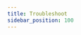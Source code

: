 ```yaml
---
title: Troubleshoot
sidebar_position: 100
---
```


<head>
  <link rel="canonical" href="https://main--longhornio-docusaurus.netlify.app/troubleshoot/index"/>
</head>
